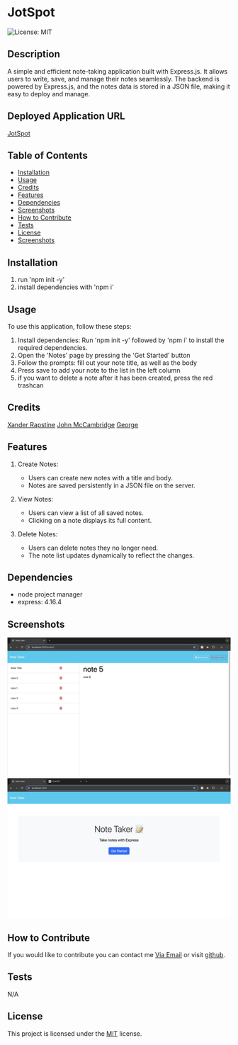 # JotSpot
    
![License: MIT](https://img.shields.io/badge/License-MIT-yellow.svg)
## Description

A simple and efficient note-taking application built with Express.js. It allows users to write, save, and manage their notes seamlessly. The backend is powered by Express.js, and the notes data is stored in a JSON file, making it easy to deploy and manage.

## Deployed Application URL

[JotSpot](https://jotspot-bf8s.onrender.com/notes)

## Table of Contents
* [Installation](#installation)
* [Usage](#usage)
* [Credits](#credits)
* [Features](#features)
* [Dependencies](#dependencies)
* [Screenshots](#screenshots)
* [How to Contribute](#how-to-contribute)
* [Tests](#tests)
* [License](#license)
* [Screenshots](#screenshots)

## Installation

1. run 'npm init -y'
2. install dependencies with 'npm i'

## Usage

To use this application, follow these steps:

1. Install dependencies: Run 'npm init -y' followed by 'npm i' to install the required dependencies.
2. Open the 'Notes' page by pressing the 'Get Started' button
3. Follow the prompts: fill out your note title, as well as the body
4. Press save to add your note to the list in the left column
5. if you want to delete a note after it has been created, press the red trashcan

## Credits

[Xander Rapstine](https://github.com/Xandromus)
[John McCambridge](https://github.com/nol166)
[George](https://github.com/Georgeyoox)

## Features

1. Create Notes:
    - Users can create new notes with a title and body.
    - Notes are saved persistently in a JSON file on the server.

2. View Notes:
    - Users can view a list of all saved notes.
    - Clicking on a note displays its full content.

3. Delete Notes:
    - Users can delete notes they no longer need.
    - The note list updates dynamically to reflect the changes.

## Dependencies

- node project manager
- express: 4.16.4

## Screenshots
![note user inputs w stored notes](./images/notes.png)
![note homepage](./images/home.png)

## How to Contribute

If you would like to contribute you can contact me [Via Email](mailto:harrismhurley@icloud.com?subject=[GitHub]%20Dev%20Connect) or visit [github](https://github.com/harrismhurley).

## Tests

N/A

## License 

This project is licensed under the [MIT](https://opensource.org/licenses/MIT) license.